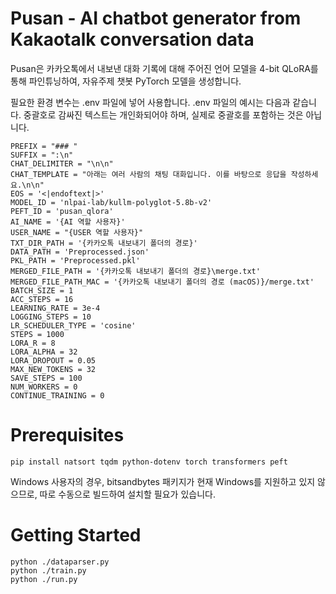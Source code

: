 # Pusan - AI chatbot generator from Kakaotalk conversation data

Pusan은 카카오톡에서 내보낸 대화 기록에 대해 주어진 언어 모델을 4-bit QLoRA를 통해 파인튜닝하여, 자유주제 챗봇 PyTorch 모델을 생성합니다.

필요한 환경 변수는 .env 파일에 넣어 사용합니다. .env 파일의 예시는 다음과 같습니다. 중괄호로 감싸진 텍스트는 개인화되어야 하며, 실제로 중괄호를 포함하는 것은 아닙니다.
```
PREFIX = "### "
SUFFIX = ":\n"
CHAT_DELIMITER = "\n\n"
CHAT_TEMPLATE = "아래는 여러 사람의 채팅 대화입니다. 이를 바탕으로 응답을 작성하세요.\n\n"
EOS = '<|endoftext|>'
MODEL_ID = 'nlpai-lab/kullm-polyglot-5.8b-v2'
PEFT_ID = 'pusan_qlora'
AI_NAME = '{AI 역할 사용자}'
USER_NAME = "{USER 역할 사용자}"
TXT_DIR_PATH = '{카카오톡 내보내기 폴더의 경로}'
DATA_PATH = 'Preprocessed.json'
PKL_PATH = 'Preprocessed.pkl'
MERGED_FILE_PATH = '{카카오톡 내보내기 폴더의 경로}\merge.txt'
MERGED_FILE_PATH_MAC = '{카카오톡 내보내기 폴더의 경로 (macOS)}/merge.txt'
BATCH_SIZE = 1
ACC_STEPS = 16
LEARNING_RATE = 3e-4
LOGGING_STEPS = 10
LR_SCHEDULER_TYPE = 'cosine'
STEPS = 1000
LORA_R = 8
LORA_ALPHA = 32
LORA_DROPOUT = 0.05
MAX_NEW_TOKENS = 32
SAVE_STEPS = 100
NUM_WORKERS = 0
CONTINUE_TRAINING = 0
```

# Prerequisites
```
pip install natsort tqdm python-dotenv torch transformers peft
```
Windows 사용자의 경우, bitsandbytes 패키지가 현재 Windows를 지원하고 있지 않으므로, 따로 수동으로 빌드하여 설치할 필요가 있습니다.

# Getting Started
```
python ./dataparser.py
python ./train.py
python ./run.py
```
